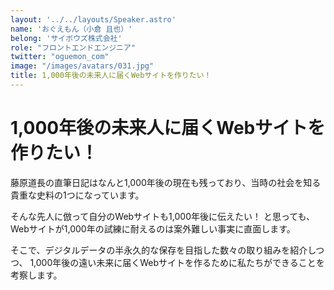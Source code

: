 ```yaml
---
layout: '../../layouts/Speaker.astro'
name: 'おぐえもん（小倉 且也）'
belong: 'サイボウズ株式会社'
role: "フロントエンドエンジニア"
twitter: "oguemon_com"
image: "/images/avatars/031.jpg"
title: 1,000年後の未来人に届くWebサイトを作りたい！
---
```


# 1,000年後の未来人に届くWebサイトを作りたい！

藤原道長の直筆日記はなんと1,000年後の現在も残っており、当時の社会を知る貴重な史料の1つになっています。

そんな先人に倣って自分のWebサイトも1,000年後に伝えたい！
と思っても、Webサイトが1,000年の試練に耐えるのは案外難しい事実に直面します。

そこで、デジタルデータの半永久的な保存を目指した数々の取り組みを紹介しつつ、
1,000年後の遠い未来に届くWebサイトを作るために私たちができることを考察します。
